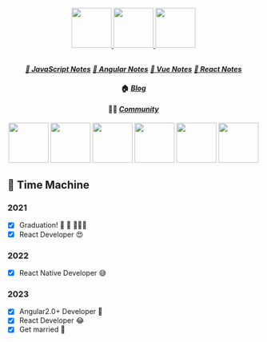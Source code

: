 <div align="center">
  
<br />

<a href="https://github.com/rick-chou/one-piece">
  <img
    height="80"
    width="80"
    alt=""
    src="https://cdn.jsdelivr.net/gh/rick-chou/rick-assets/png/3.png"
  />
   <img
    height="80"
    width="80"
    alt=""
    src="https://cdn.jsdelivr.net/gh/rick-chou/rick-assets/png/27.png"
  />
  <img
    height="80"
    width="80"
    alt=""
    src="https://cdn.jsdelivr.net/gh/rick-chou/rick-assets/png/5.png"
  />
</a>
  
<br />
  
<br />
  
<a href="https://rick-chou.github.io/one-piece-react/rick/blog" target="_black"><strong><i>📒 JavaScript Notes</i></strong></a>
<a href="https://rick-chou.github.io/one-piece-react/rick/blog" target="_black"><strong><i>📒 Angular Notes</strong></i></a>
<a href="https://rick-chou.github.io/one-piece-react/rick/blog" target="_black"><strong><i>📒 Vue Notes</strong></a></i>
<a href="https://rick-chou.github.io/one-piece-react/rick/blog" target="_black"><strong><i>📒 React Notes</strong></a></i>

#### 🏠 <a href="https://rick-chou.github.io/one-piece-react/"><strong><i>Blog</i></strong></a>
  
#### 👨‍💻 <a href="https://juejin.cn/user/1574156383563496"><strong><i>Community</i></strong></a>

</div>

<div align="center">
  <img src="https://cdn.jsdelivr.net/gh/rick-chou/rick-assets/webp/js.webp" width="80" />
  <img src="https://cdn.jsdelivr.net/gh/rick-chou/rick-assets/webp/react.webp" width="80" />
  <img src="https://cdn.jsdelivr.net/gh/rick-chou/rick-assets/webp/vue.webp" width="80" />
  <img src="https://cdn.jsdelivr.net/gh/rick-chou/rick-assets/webp/python.webp" width="80" />
  <img src="https://cdn.jsdelivr.net/gh/rick-chou/rick-assets/webp/github.webp" width="80" />
  <img src="https://cdn.jsdelivr.net/gh/rick-chou/rick-assets/webp/vscode.webp" width="80" />
</div>

## 🌈 Time Machine

### 2021

- [x] Graduation! 🥂 🧱 👷🏿‍♂️
- [x] React Developer 😍

### 2022

- [x] React Native Developer 😅

### 2023

- [x] Angular2.0+ Developer 🤔
- [x] React Developer 😂
- [x] Get married 🥰

<!---
rick-chou/rick-chou is a ✨ special ✨ repository because its `README.md` (this file) appears on your GitHub profile.
You can click the Preview link to take a look at your changes.
--->
